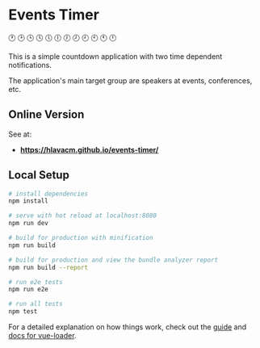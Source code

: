 # Events Timer

:clock1: :clock2: :clock3: :clock4: :clock5: :clock6: :clock7: :clock8: :clock9: :clock10: :clock11: :clock12:

This is a simple countdown application with two time dependent notifications.

The application's main target group are speakers at events, conferences, etc.

## Online Version

See at: 

- **https://hlavacm.github.io/events-timer/**

## Local Setup

``` bash
# install dependencies
npm install

# serve with hot reload at localhost:8080
npm run dev

# build for production with minification
npm run build

# build for production and view the bundle analyzer report
npm run build --report

# run e2e tests
npm run e2e

# run all tests
npm test
```

For a detailed explanation on how things work, check out the [guide](http://vuejs-templates.github.io/webpack/) and [docs for vue-loader](http://vuejs.github.io/vue-loader).
